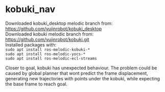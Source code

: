 # kobuki_nav

Downloaded kobuki_desktop melodic branch from: https://github.com/yujinrobot/kobuki_desktop  
Downloaded kobuki melodic branch from: https://github.com/yujinrobot/kobuki.git  
Installed packages with:  
`sudo apt install ros-melodic-kobuki-*`  
`sudo apt install ros-melodic-yocs-*`  
`sudo apt install ros-melodic-ecl-streams`  

Closer to goal, kobuki has unexpected behaviour. The problem could be caused by global planner that wont predict the frame displacement, generating new trajectories with points under the kobuki, while expecting the base frame to reach goal.
